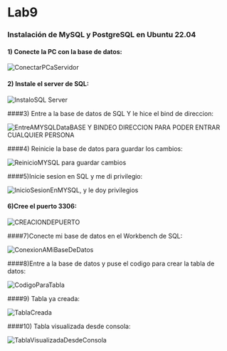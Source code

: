 # Lab9
### Instalación de MySQL y PostgreSQL en Ubuntu 22.04

#### 1) Conecte la PC con la base de datos:

![ConectarPCaServidor](https://github.com/NicooGon/Labs/assets/131786871/7dc19ca1-beca-4aea-bd71-71227dd57e64)

#### 2) Instale el server de SQL:

![InstaloSQL Server](https://github.com/NicooGon/Labs/assets/131786871/1048791d-c0cb-4b1f-97f0-f222ebbb0b57)

####3) Entre a la base de datos de SQL Y le hice el bind de direccion:

![EntreAMYSQLDataBASE Y BINDEO DIRECCION PARA PODER ENTRAR CUALQUIER PERSONA ](https://github.com/NicooGon/Labs/assets/131786871/306ca755-33f3-458b-b39f-38afbd2c8620)

####4) Reinicie la base de datos para guardar los cambios:

![ReinicioMYSQL para guardar cambios](https://github.com/NicooGon/Labs/assets/131786871/df4e60a5-19aa-4f32-99f8-46c6ca54fbec)

####5)Inicie sesion en SQL y me di privilegio:

![InicioSesionEnMYSQL, y le doy privilegios](https://github.com/NicooGon/Labs/assets/131786871/8da42853-672b-4f26-93df-fce725e61dae)

#### 6)Cree el puerto 3306:

![CREACIONDEPUERTO](https://github.com/NicooGon/Labs/assets/131786871/7d563c87-497c-4ead-80f3-55a40a5d1082)

####7)Conecte mi base de datos en el Workbench de SQL:

![ConexionAMiBaseDeDatos](https://github.com/NicooGon/Labs/assets/131786871/ebd92cc2-ac7a-4896-881a-b33b7f299a53)

####8)Entre a la base de datos y puse el codigo para crear la tabla de datos:

![CodigoParaTabla](https://github.com/NicooGon/Labs/assets/131786871/a5981c1d-9373-49df-bd1e-aa554eec5b40)

####9) Tabla ya creada:

![TablaCreada](https://github.com/NicooGon/Labs/assets/131786871/a548d387-8ad9-43dd-8c18-f3b00328580d)

####10) Tabla visualizada desde consola:

![TablaVisualizadaDesdeConsola](https://github.com/NicooGon/Labs/assets/131786871/1a64258e-e9a5-4a57-b14b-2b6fe93267ad)







